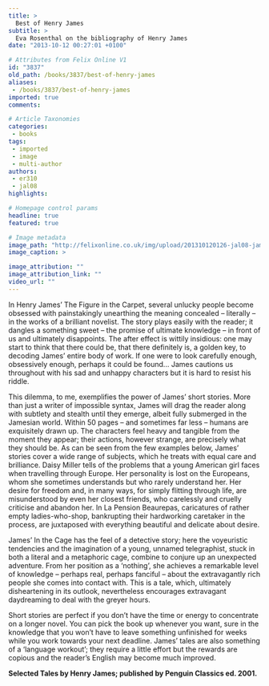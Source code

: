 ```yaml
---
title: >
  Best of Henry James
subtitle: >
  Eva Rosenthal on the bibliography of Henry James
date: "2013-10-12 00:27:01 +0100"

# Attributes from Felix Online V1
id: "3837"
old_path: /books/3837/best-of-henry-james
aliases:
 - /books/3837/best-of-henry-james
imported: true
comments:

# Article Taxonomies
categories:
 - books
tags:
 - imported
 - image
 - multi-author
authors:
 - er310
 - jal08
highlights:

# Homepage control params
headline: true
featured: true

# Image metadata
image_path: "http://felixonline.co.uk/img/upload/201310120126-jal08-james.jpg"
image_caption: >

image_attribution: ""
image_attribution_link: ""
video_url: ""
---
```


In Henry James’ The Figure in the Carpet, several unlucky people become obsessed with painstakingly unearthing the meaning concealed – literally – in the works of a brilliant novelist. The story plays easily with the reader; it dangles a something sweet – the promise of ultimate knowledge – in front of us and ultimately disappoints. The after effect is wittily insidious: one may start to think that there could be, that there definitely is, a golden key, to decoding James’ entire body of work. If one were to look carefully enough, obsessively enough, perhaps it could be found... James cautions us throughout with his sad and unhappy characters but it is hard to resist his riddle.

This dilemma, to me, exemplifies the power of James’ short stories. More than just a writer of impossible syntax, James will drag the reader along with subtlety and stealth until they emerge, albeit fully submerged in the Jamesian world. Within 50 pages – and sometimes far less – humans are exquisitely drawn up. The characters feel heavy and tangible from the moment they appear; their actions, however strange, are precisely what they should be. As can be seen from the few examples below, James’ stories cover a wide range of subjects, which he treats with equal care and brilliance. Daisy Miller tells of the problems that a young American girl faces when travelling through Europe. Her personality is lost on the Europeans, whom she sometimes understands but who rarely understand her. Her desire for freedom and, in many ways, for simply flitting through life, are misunderstood by even her closest friends, who carelessly and cruelly criticise and abandon her. In La Pension Beaurepas, caricatures of rather empty ladies-who-shop, bankrupting their hardworking caretaker in the process, are juxtaposed with everything beautiful and delicate about desire.

James’ In the Cage has the feel of a detective story; here the voyeuristic tendencies and the imagination of a young, unnamed telegraphist, stuck in both a literal and a metaphoric cage, combine to conjure up an unexpected adventure. From her position as a ‘nothing’, she achieves a remarkable level of knowledge – perhaps real, perhaps fanciful – about the extravagantly rich people she comes into contact with. This is a tale, which, ultimately disheartening in its outlook, nevertheless encourages extravagant daydreaming to deal with the greyer hours.

Short stories are perfect if you don’t have the time or energy to concentrate on a longer novel. You can pick the book up whenever you want, sure in the knowledge that you won’t have to leave something unfinished for weeks while you work towards your next deadline. James’ tales are also something of a ‘language workout’; they require a little effort but the rewards are copious and the reader’s English may become much improved.

__Selected Tales by Henry James; published by Penguin Classics ed. 2001.__
